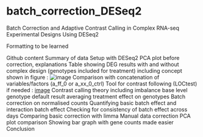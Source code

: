 # batch_correction_DESeq2
Batch Correction and Adaptive Contrast Calling in Complex RNA-seq Experimental Designs Using DESeq2

Formatting to be learned

Github content
Summary of data
Setup with DESeq2
PCA plot before correction, explanations
Table showing DEG results with and without complex design (genotypes included for treatment) including concept shown in figure :
![image](https://github.com/user-attachments/assets/2bc47a79-397d-4e4e-8802-3de003b124a6)
Comparison with concatenation of variables/factors (a_ff_0 or a_xx_0_ctrl)
Tool for contrast following (LOCtest) if needed :
[image](https://github.com/user-attachments/assets/7b6751d0-1eeb-4dbd-844f-d2c3fd74cca2)
Contrast calling theory
including imbalance
base level genotype default result
averaging treatment effect on genotypes
Batch correction on normalised counts
	Quantifying basic batch effect and interaction batch effect
	Checking for consistency of batch effect across days
	Comparing basic correction with limma
	Manual data correction
PCA plot comparison
Showing bar graph with gene counts made easier
Conclusion

